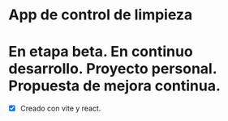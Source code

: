 # App de control de limpieza

# En etapa beta. En continuo desarrollo. Proyecto personal. Propuesta de mejora continua.

- [X] Creado con vite y react. 
